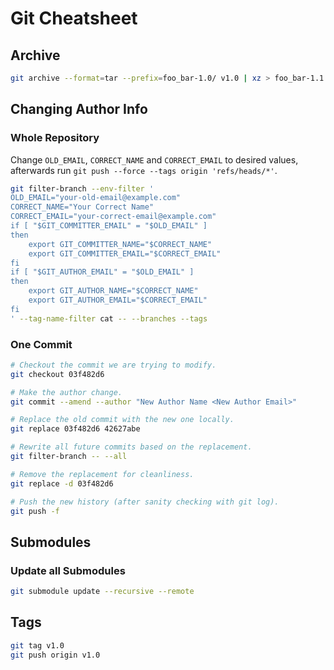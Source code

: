 # Git Cheatsheet

## Archive

``` bash
git archive --format=tar --prefix=foo_bar-1.0/ v1.0 | xz > foo_bar-1.1.tar.xz
```

## Changing Author Info

### Whole Repository
Change `OLD_EMAIL`, `CORRECT_NAME` and `CORRECT_EMAIL` to desired values, afterwards run `git push --force --tags origin 'refs/heads/*'`.
``` bash
git filter-branch --env-filter '
OLD_EMAIL="your-old-email@example.com"
CORRECT_NAME="Your Correct Name"
CORRECT_EMAIL="your-correct-email@example.com"
if [ "$GIT_COMMITTER_EMAIL" = "$OLD_EMAIL" ]
then
    export GIT_COMMITTER_NAME="$CORRECT_NAME"
    export GIT_COMMITTER_EMAIL="$CORRECT_EMAIL"
fi
if [ "$GIT_AUTHOR_EMAIL" = "$OLD_EMAIL" ]
then
    export GIT_AUTHOR_NAME="$CORRECT_NAME"
    export GIT_AUTHOR_EMAIL="$CORRECT_EMAIL"
fi
' --tag-name-filter cat -- --branches --tags
```

### One Commit

``` bash
# Checkout the commit we are trying to modify.
git checkout 03f482d6

# Make the author change.
git commit --amend --author "New Author Name <New Author Email>"

# Replace the old commit with the new one locally.
git replace 03f482d6 42627abe

# Rewrite all future commits based on the replacement.
git filter-branch -- --all

# Remove the replacement for cleanliness.
git replace -d 03f482d6

# Push the new history (after sanity checking with git log).
git push -f
```


## Submodules

### Update all Submodules
```bash
git submodule update --recursive --remote
```


## Tags

``` bash
git tag v1.0
git push origin v1.0
```
